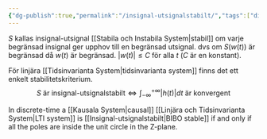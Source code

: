 ```yaml
---
{"dg-publish":true,"permalink":"/insignal-utsignalstabilt/","tags":["digitalsignalbehandling","systemochtransformer"]}
---
```



$S$ kallas insignal-utsignal [[Stabila och Instabila System\|stabil]] om varje begränsad insignal ger upphov till en begränsad utsignal. dvs om $S(w(t))$ är begränsad då $w(t)$ är begränsad. $|w(t)|\leq C$ för alla $t$ ($C$ är en konstant).

För linjära [[Tidsinvarianta System\|tidsinvarianta system]] finns det ett enkelt stabilitetskriterium.
$$S\text{ är insignal-utsignalstabilt} \Leftrightarrow \int_{-\infty}^{+\infty}|h(t)|dt \text{ är konvergent}$$

In discrete-time a [[Kausala System\|causal]] [[Linjära och Tidsinvarianta System\|LTI system]] is [[Insignal-utsignalstabilt\|BIBO stable]] if and only if all the poles are inside the unit circle in the Z-plane.